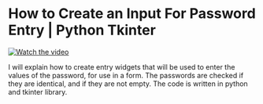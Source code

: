 # How to Create an Input For Password Entry | Python Tkinter

[![Watch the video](https://img.youtube.com/vi/J_PmeFX8FNw/hqdefault.jpg)](https://youtu.be/J_PmeFX8FNw)

I will explain how to create entry widgets that will be used to enter the values of the password, for use in a form. The passwords are checked if they are identical, and if they are not empty. The code is written in python and tkinter library.

